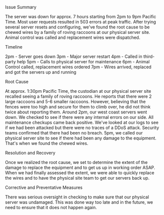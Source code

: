 Issue Summary

The server was down for approx. 7 hours starting from 2pm to 9pm Pacific Time.
Most user requests resulted in 503 errors at peak traffic.
After trying several server resets and configuring, we've found the root cause to be chewed wires by a family of roving raccoons at our physical server site.
Animal control was called and replacement wires were dispatched.

Timeline

2pm - Server goes down
3pm - Major server restart
4pm - Called in third-party help
5pm - Calls to physical server for maintenance
6pm - Animal Control called, replacement wires ordered
7pm - Wires arrived, replaced and got the servers up and running

Root Cause

At approx. 1:30pm Pacific Time, the custodian at our physical server site recalled seeing a family of roving raccoons. He reports that there were 2 large raccoons and 5-6 smaller raccoons.
However, believing that the fences were too high and secure for them to climb over, he did not think twice about reporting them.
Around 2pm, our west coast servers went down.
We checked to see if there were any internal errors on our side. All maintenance checkups came back positive.
We've looked at our logs to see if we had been attacked but there were no traces of a DDoS attack.
Security teams confirmed that there had been no breach.
5pm, we called our physical server site to see if there had been any damage to the equipment. That's when we found the chewed wires.

Resolution and Recovery

Once we realized the root cause, we set to determine the extent of the damage to replace the equipment and to get us up in working order ASAP.
When we had finally assessed the extent, we were able to quickly replace the wires and to have the physical site team to get our servers back up.

Corrective and Preventative Measures

There was serious oversight in checking to make sure that our physical server was undamaged. This was done way too late and in the future, we need to ensure that it does not happen again.
